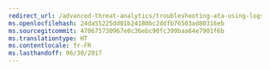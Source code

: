 ```yaml
---
redirect_url: /advanced-threat-analytics/troubleshooting-ata-using-logs
ms.openlocfilehash: 24da55225dd01b24180bc2ddfb76503ad80316eb
ms.sourcegitcommit: 470675730967e0c36ebc90fc399baa64e7901f6b
ms.translationtype: HT
ms.contentlocale: fr-FR
ms.lasthandoff: 06/30/2017
---
```

